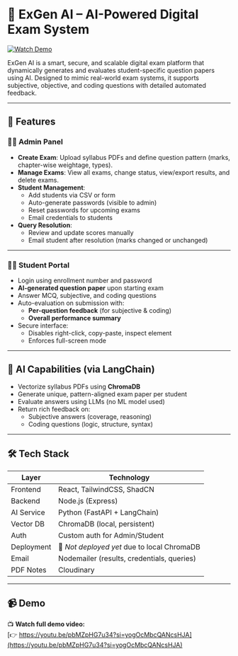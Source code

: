 # 🧠 ExGen AI – AI-Powered Digital Exam System

[![Watch Demo](https://img.shields.io/badge/Demo-YouTube-red)](https://youtu.be/pbMZpHG7u34?si=yogOcMbcQANcsHJA)

ExGen AI is a smart, secure, and scalable digital exam platform that dynamically generates and evaluates student-specific question papers using AI. Designed to mimic real-world exam systems, it supports subjective, objective, and coding questions with detailed automated feedback.

---

## 🚀 Features

### 👨‍🏫 Admin Panel
- **Create Exam**: Upload syllabus PDFs and define question pattern (marks, chapter-wise weightage, types).
- **Manage Exams**: View all exams, change status, view/export results, and delete exams.
- **Student Management**:
  - Add students via CSV or form
  - Auto-generate passwords (visible to admin)
  - Reset passwords for upcoming exams
  - Email credentials to students
- **Query Resolution**:
  - Review and update scores manually
  - Email student after resolution (marks changed or unchanged)

---

### 🧑‍🎓 Student Portal
- Login using enrollment number and password
- **AI-generated question paper** upon starting exam
- Answer MCQ, subjective, and coding questions
- Auto-evaluation on submission with:
  - **Per-question feedback** (for subjective & coding)
  - **Overall performance summary**
- Secure interface:
  - Disables right-click, copy-paste, inspect element
  - Enforces full-screen mode  

---

## 🧠 AI Capabilities (via LangChain)
- Vectorize syllabus PDFs using **ChromaDB**
- Generate unique, pattern-aligned exam paper per student
- Evaluate answers using LLMs (no ML model used)
- Return rich feedback on:
  - Subjective answers (coverage, reasoning)
  - Coding questions (logic, structure, syntax)

---

## 🛠 Tech Stack

| Layer       | Technology                    |
|-------------|-------------------------------|
| Frontend    | React, TailwindCSS, ShadCN     |
| Backend     | Node.js (Express)              |
| AI Service  | Python (FastAPI + LangChain)   |
| Vector DB   | ChromaDB (local, persistent)   |
| Auth        | Custom auth for Admin/Student  |
| Deployment  | 🔧 *Not deployed yet* due to local ChromaDB |
| Email       | Nodemailer (results, credentials, queries) |
| PDF Notes       | Cloudinary |

---

## 📹 Demo

📺 **Watch full demo video:**  
[👉 https://youtu.be/pbMZpHG7u34?si=yogOcMbcQANcsHJA](https://youtu.be/pbMZpHG7u34?si=yogOcMbcQANcsHJA)
